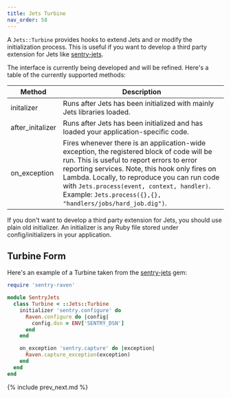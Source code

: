 ```yaml
---
title: Jets Turbine
nav_order: 58
---
```


A `Jets::Turbine` provides hooks to extend Jets and or modify the initialization process. This is useful if you want to develop a third party extension for Jets like [sentry-jets](https://github.com/tongueroo/sentry-jets).

The interface is currently being developed and will be refined. Here's a table of the currently supported methods:

Method | Description
--- | ---
initalizer | Runs after Jets has been initialized with mainly Jets libraries loaded.
after_initalizer | Runs after Jets has been initialized and has loaded your application-specific code.
on_exception | Fires whenever there is an application-wide exception, the registered block of code will be run. This is useful to report errors to error reporting services. Note, this hook only fires on Lambda. Locally, to reproduce you can run code with `Jets.process(event, context, handler)`.  Example: `Jets.process({},{}, "handlers/jobs/hard_job.dig")`.

If you don't want to develop a third party extension for Jets, you should use plain old initializer. An initializer is any Ruby file stored under config/initializers in your application.

## Turbine Form

Here's an example of a Turbine taken from the [sentry-jets](https://github.com/tongueroo/sentry-jets/blob/master/lib/sentry_jets/turbine.rb) gem:

```ruby
require 'sentry-raven'

module SentryJets
  class Turbine < ::Jets::Turbine
    initializer 'sentry.configure' do
      Raven.configure do |config|
        config.dsn = ENV['SENTRY_DSN']
      end
    end

    on_exception 'sentry.capture' do |exception|
      Raven.capture_exception(exception)
    end
  end
end
```

{% include prev_next.md %}